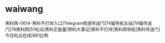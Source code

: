 # waiwang
黑料网-0614-黑料不打烊入口|Telegram频道传送门|74猫导航主站|74猫传送门|78黑料网|51吃瓜|黑料正能量|黑料大事记|黑料不打烊|黑料网导航|黑料传送门|今日吃瓜在线|881比鸭
